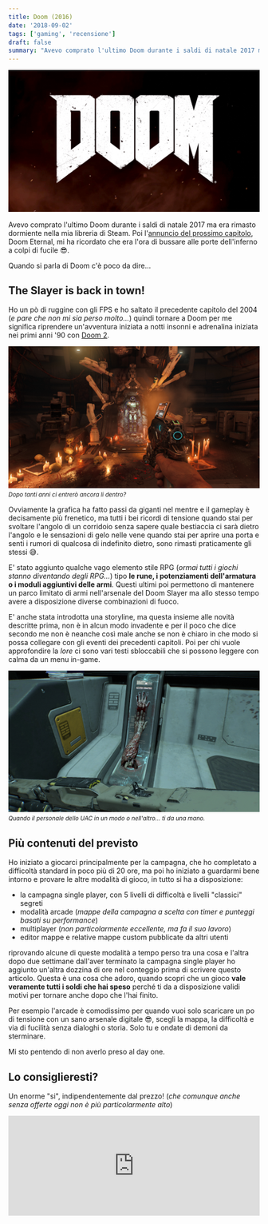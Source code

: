 ```yaml
---
title: Doom (2016)
date: '2018-09-02'
tags: ['gaming', 'recensione']
draft: false
summary: "Avevo comprato l'ultimo Doom durante i saldi di natale 2017 ma era rimasto dormiente nella mia libreria di Steam. Poi l'annuncio del prossimo capitolo, Doom Eternal, mi ha ricordato che era l'ora di bussare alle porte dell'inferno a colpi di fucile 😎."
---
```


![il logo del nuovo DOOM](https://raw.githubusercontent.com/moebiusmania/blog-assets/master/images/2019/doom_logo.png)

Avevo comprato l'ultimo Doom durante i saldi di natale 2017 ma era rimasto dormiente nella mia libreria di Steam. Poi l'[annuncio del prossimo capitolo](https://www.youtube.com/watch?v=CGq8Ee2gOe4), Doom Eternal, mi ha ricordato che era l'ora di bussare alle porte dell'inferno a colpi di fucile 😎.

Quando si parla di Doom c'è poco da dire...

## The Slayer is back in town!

Ho un pò di ruggine con gli FPS e ho saltato il precedente capitolo del 2004 (_e pare che non mi sia perso molto..._) quindi tornare a Doom per me significa riprendere un'avventura iniziata a notti insonni e adrenalina iniziata nei primi anni '90 con [Doom 2](https://raw.githubusercontent.com/moebiusmania/blog-assets/master/images/2019/doom_suite.png).

![Dopo tanti anni ci entrerò aancora li dentro?](https://raw.githubusercontent.com/moebiusmania/blog-assets/master/images/2019/doom_suite.png) <small>_Dopo tanti anni ci entrerò ancora li dentro?_</small>

Ovviamente la grafica ha fatto passi da giganti nel mentre e il gameplay è decisamente più frenetico, ma tutti i bei ricordi di tensione quando stai per svoltare l'angolo di un corridoio senza sapere quale bestiaccia ci sarà dietro l'angolo e le sensazioni di gelo nelle vene quando stai per aprire una porta e senti i rumori di qualcosa di indefinito dietro, sono rimasti praticamente gli stessi 😅.

E' stato aggiunto qualche vago elemento stile RPG (_ormai tutti i giochi stanno diventando degli RPG..._) tipo **le rune, i potenziamenti dell'armatura o i moduli aggiuntivi delle armi**. Questi ultimi poi permettono di mantenere un parco limitato di armi nell'arsenale del Doom Slayer ma allo stesso tempo avere a disposizione diverse combinazioni di fuoco.

E' anche stata introdotta una storyline, ma questa insieme alle novità descritte prima, non è in alcun modo invadente e per il poco che dice secondo me non è neanche così male anche se non è chiaro in che modo si possa collegare con gli eventi dei precedenti capitoli. Poi per chi vuole approfondire la _lore_ ci sono vari testi sbloccabili che si possono leggere con calma da un menu in-game.

![Quando il personale dello UAC in un modo o nell'altro... ti da una mano.](https://raw.githubusercontent.com/moebiusmania/blog-assets/master/images/2019/doom_arm.png) <small>_Quando il personale dello UAC in un modo o nell'altro... ti da una mano._</small>

## Più contenuti del previsto

Ho iniziato a giocarci principalmente per la campagna, che ho completato a difficoltà standard in poco più di 20 ore, ma poi ho iniziato a guardarmi bene intorno e provare le altre modalità di gioco, in tutto si ha a disposizione:

- la campagna single player, con 5 livelli di difficoltà e livelli "classici" segreti
- modalità arcade (_mappe della campagna a scelta con timer e punteggi basati su performance_)
- multiplayer (_non particolarmente eccellente, ma fa il suo lavoro_)
- editor mappe e relative mappe custom pubblicate da altri utenti

riprovando alcune di queste modalità a tempo perso tra una cosa e l'altra dopo due settimane dall'aver terminato la campagna single player ho aggiunto un'altra dozzina di ore nel conteggio prima di scrivere questo articolo. Questa è una cosa che adoro, quando scopri che un gioco **vale veramente tutti i soldi che hai speso** perché ti da a disposizione validi motivi per tornare anche dopo che l'hai finito.

Per esempio l'arcade è comodissimo per quando vuoi solo scaricare un po di tensione con un sano arsenale digitale 😎, scegli la mappa, la difficoltà e via di fucilità senza dialoghi o storia. Solo tu e ondate di demoni da sterminare.

Mi sto pentendo di non averlo preso al day one.

## Lo consiglieresti?

Un enorme "si", indipendentemente dal prezzo! (_che comunque anche senza offerte oggi non è più particolarmente alto_)

<iframe src="https://store.steampowered.com/widget/379720/" frameBorder="0" width="100%" height="200" allowFullScreen></iframe>
